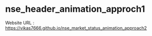 # nse_header_animation_approch1
Website URL :
https://vikas7666.github.io/nse_market_status_animation_approach2
